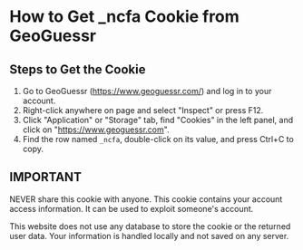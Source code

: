 # How to Get _ncfa Cookie from GeoGuessr
## Steps to Get the Cookie
1. Go to GeoGuessr (https://www.geoguessr.com/) and log in to your account.
2. Right-click anywhere on page and select "Inspect" or press F12.
3. Click "Application" or "Storage" tab, find "Cookies" in the left panel, and click on "https://www.geoguessr.com".
4. Find the row named `_ncfa`, double-click on its value, and press Ctrl+C to copy.
## IMPORTANT
NEVER share this cookie with anyone. This cookie contains your account access information. It can be used to exploit someone's account.

This website does not use any database to store the cookie or the returned user data. Your information is handled locally and not saved on any server.
